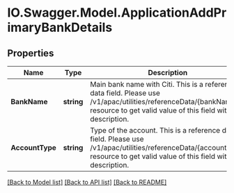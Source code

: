 # IO.Swagger.Model.ApplicationAddPrimaryBankDetails
## Properties

Name | Type | Description | Notes
------------ | ------------- | ------------- | -------------
**BankName** | **string** | Main bank name with Citi. This is a reference data field. Please use /v1/apac/utilities/referenceData/{bankName} resource to get valid value of this field with description. | [optional] 
**AccountType** | **string** | Type of the account. This is a reference data field. Please use /v1/apac/utilities/referenceData/{accountType} resource to get valid value of this field with description. | [optional] 

[[Back to Model list]](../README.md#documentation-for-models) [[Back to API list]](../README.md#documentation-for-api-endpoints) [[Back to README]](../README.md)

